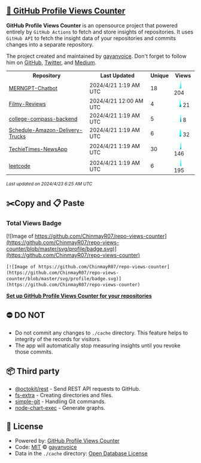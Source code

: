 ## [🚀 GitHub Profile Views Counter](https://github.com/gayanvoice/github-profile-views-counter)
**GitHub Profile Views Counter** is an opensource project that powered entirely by  `GitHub Actions` to fetch and store insights of repositories.
It uses `GitHub API` to fetch the insight data of your repositories and commits changes into a separate repository.

The project created and maintained by [gayanvoice](https://github.com/gayanvoice). Don't forget to follow him on [GitHub](https://github.com/gayanvoice), [Twitter](https://twitter.com/gayanvoice), and [Medium](https://gayanvoice.medium.com/).

<table>
	<tr>
		<th>
			Repository
		</th>
		<th>
			Last Updated
		</th>
		<th>
			Unique
		</th>
		<th>
			Views
		</th>
	</tr>
	<tr>
		<td>
			<a href="https://github.com/ChinmayR07/repo-views-counter/tree/master/readme/755430606/year.md">
				MERNGPT-Chatbot
			</a>
		</td>
		<td>
			2024/4/21 1:19 AM UTC
		</td>
		<td>
			18
		</td>
		<td>
			<img alt="Response time graph" src="https://github.com/ChinmayR07/repo-views-counter/raw/master/graph/755430606/small/year.png" height="20"> 204
		</td>
	</tr>
	<tr>
		<td>
			<a href="https://github.com/ChinmayR07/repo-views-counter/tree/master/readme/762888706/year.md">
				Filmy-Reviews
			</a>
		</td>
		<td>
			2024/4/21 12:00 AM UTC
		</td>
		<td>
			4
		</td>
		<td>
			<img alt="Response time graph" src="https://github.com/ChinmayR07/repo-views-counter/raw/master/graph/762888706/small/year.png" height="20"> 21
		</td>
	</tr>
	<tr>
		<td>
			<a href="https://github.com/ChinmayR07/repo-views-counter/tree/master/readme/636031273/year.md">
				college-compass-backend
			</a>
		</td>
		<td>
			2024/4/21 1:19 AM UTC
		</td>
		<td>
			5
		</td>
		<td>
			<img alt="Response time graph" src="https://github.com/ChinmayR07/repo-views-counter/raw/master/graph/636031273/small/year.png" height="20"> 8
		</td>
	</tr>
	<tr>
		<td>
			<a href="https://github.com/ChinmayR07/repo-views-counter/tree/master/readme/722764521/year.md">
				Schedule-Amazon-Delivery-Trucks
			</a>
		</td>
		<td>
			2024/4/21 1:19 AM UTC
		</td>
		<td>
			6
		</td>
		<td>
			<img alt="Response time graph" src="https://github.com/ChinmayR07/repo-views-counter/raw/master/graph/722764521/small/year.png" height="20"> 32
		</td>
	</tr>
	<tr>
		<td>
			<a href="https://github.com/ChinmayR07/repo-views-counter/tree/master/readme/758588570/year.md">
				TechieTimes-NewsApp
			</a>
		</td>
		<td>
			2024/4/21 1:19 AM UTC
		</td>
		<td>
			30
		</td>
		<td>
			<img alt="Response time graph" src="https://github.com/ChinmayR07/repo-views-counter/raw/master/graph/758588570/small/year.png" height="20"> 146
		</td>
	</tr>
	<tr>
		<td>
			<a href="https://github.com/ChinmayR07/repo-views-counter/tree/master/readme/579669353/year.md">
				leetcode
			</a>
		</td>
		<td>
			2024/4/21 1:19 AM UTC
		</td>
		<td>
			6
		</td>
		<td>
			<img alt="Response time graph" src="https://github.com/ChinmayR07/repo-views-counter/raw/master/graph/579669353/small/year.png" height="20"> 195
		</td>
	</tr>
</table>

<small><i>Last updated on 2024/4/23 6:25 AM UTC</i></small>

## ✂️Copy and 📋 Paste
### Total Views Badge
[![Image of https://github.com/ChinmayR07/repo-views-counter](https://github.com/ChinmayR07/repo-views-counter/blob/master/svg/profile/badge.svg)](https://github.com/ChinmayR07/repo-views-counter)

```readme
[![Image of https://github.com/ChinmayR07/repo-views-counter](https://github.com/ChinmayR07/repo-views-counter/blob/master/svg/profile/badge.svg)](https://github.com/ChinmayR07/repo-views-counter)
```
[**Set up GitHub Profile Views Counter for your repositories**](https://github.com/gayanvoice/github-profile-views-counter)
## ⛔ DO NOT
- Do not commit any changes to `./cache` directory. This feature helps to integrity of the records for visitors.
- The app will automatically stop measuring insights until you revoke those commits.
## 📦 Third party

- [@octokit/rest](https://www.npmjs.com/package/@octokit/rest) - Send REST API requests to GitHub.
- [fs-extra](https://www.npmjs.com/package/fs-extra) - Creating directories and files.
- [simple-git](https://www.npmjs.com/package/simple-git) - Handling Git commands.
- [node-chart-exec](https://www.npmjs.com/package/node-chart-exec) - Generate graphs.
## 📄 License
- Powered by: [GitHub Profile Views Counter](https://github.com/gayanvoice/github-profile-views-counter)
- Code: [MIT](./LICENSE) © [gayanvoice](https://github.com/gayanvoice)
- Data in the `./cache` directory: [Open Database License](https://opendatacommons.org/licenses/odbl/1-0/)